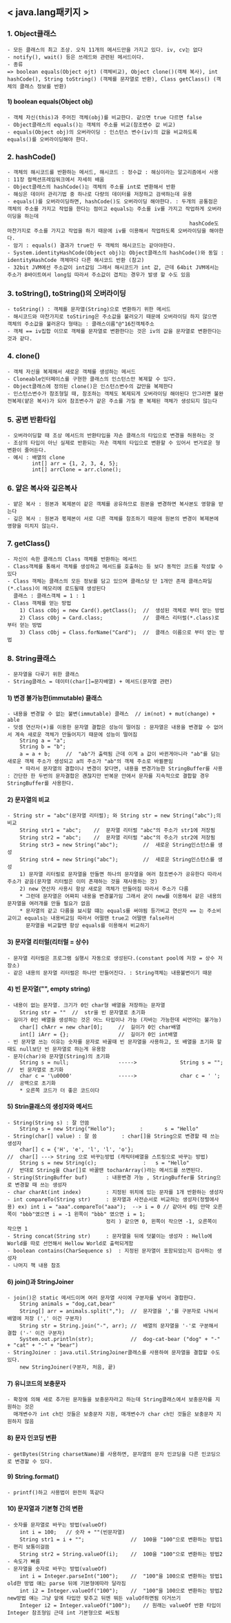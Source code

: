 ## < java.lang패키지 >

### 1. Object클래스
    - 모든 클래스의 최고 조상. 오직 11개의 메서드만을 가지고 있다. iv, cv는 없다
    - notify(), wait() 등은 쓰레드와 관련된 메서드이다.
    - 종류
    => boolean equals(Object ojt) (객체비교), Object clone()(객체 복사), int hashCode(), String toString() (객체를 문자열로 반환), Class getClass() (객체의 클래스 정보를 반환)

#### 1) boolean equals(Object obj)
    - 객체 자신(this)과 주어진 객체(obj)를 비교한다. 같으면 true 다르면 false
    - Object클래스의 equals()는 객체의 주소를 비교(참조변수 값 비교)
    - equals(Object obj)의 오버라이딩 : 인스턴스 변수(iv)의 값을 비교하도록 equals()를 오버라이딩해야 한다.

### 2. hashCode()
    - 객체의 해시코드를 반환하는 메서드, 해시코드 : 정수값 : 해싱이라는 알고리즘에서 사용 : 11장 컬렉션프레임워크에서 자세히 배움
    - Object클래스의 hashCode()는 객체의 주소를 int로 변환해서 반환
    - 해싱은 데이터 관리기법 중 하나로 다량의 데이터를 저장하고 검색하는데 유용
    - equals()를 오버라이딩하면, hashCode()도 오버라이딩 해야한다. : 두개의 공통점은 객체의 주소를 가지고 작업을 한다는 점이고 equals는 주소를 iv를 가지고 작업하게 오버라이딩을 하는데 
                                                               hashCode도 마찬가지로 주소를 가지고 작업을 하기 때문에 iv를 이용해서 작업하도록 오버라이딩을 해야한다.
    - 암기 : equals() 결과가 true인 두 객체의 해시코드는 같아야한다.
    - System.identityHashCode(Object obj)는 Object클래스의 hashCode()와 동일 : identityHashCode 객체마다 다른 해시코드 반환 (참고)
    - 32bit JVM에선 주소값이 int값임 그래서 해시코드가 int 값, 근데 64bit JVM에서는 주소가 8바이트여서 long임 따라서 주소값이 겹치는 경우가 발생 할 수도 있음

### 3. toString(), toString()의 오버라이딩
    - toString() : 객체를 문자열(String)으로 변환하기 위한 메서드
    - 해시코드와 마찬가지로 toStiring은 주소값을 불러오기 때문에 오버라이딩 하지 않으면 객체의 주소값을 불러온다 형태는 : 클래스이름"@"16진객체주소
    - 객체 == iv집합 이므로 객체를 문자열로 변환한다는 것은 iv의 값을 문자열로 변환한다는 것과 같다.

### 4. clone()
    - 객체 자신을 복제해서 새로운 객체를 생성하는 메서드
    - Cloneable인터페이스를 구현한 클래스의 인스턴스만 복제할 수 있다.
    - Object클래스에 정의된 clone()은 인스턴스변수의 값만을 복제한다
    - 인스턴스변수가 참조형일 때, 참조하는 객체도 복제되게 오버라이딩 해야된다 안그러면 불완전복제(얕은 복사)가 되어 참조변수가 같은 주소를 가질 뿐 복제된 객체가 생성되지 않는다

### 5. 공변 반환타입
    - 오버라이딩할 때 조상 메서드의 반환타입을 자손 클래스의 타입으로 변경을 허용하는 것
    - 조상의 타입이 아닌 실제로 반환되는 자손 객체의 타입으로 변환할 수 있어서 번거로운 형변환이 줄어든다.
    - 예시 : 배열의 clone
            int[] arr = {1, 2, 3, 4, 5};
            int[] arrClone = arr.clone();

### 6. 얕은 복사와 깊은복사
    - 얕은 복사 : 원본과 복제본이 같은 객체를 공유하므로 원본을 변경하면 복사본도 영향을 받는다
    - 깊은 복사 : 원본과 볷제본이 서로 다른 객체를 참조하기 때문에 원본의 변경이 복제본에 영향을 미치지 않는다.

### 7. getClass()
    - 자신이 속한 클래스의 Class 객체를 반환하는 메서드
    - Class객체를 통해서 객체를 생성하고 메서드를 호출하는 등 보다 동적인 코드를 작성할 수 있다
    - Class 객체는 클래스의 모든 정보를 담고 있으며 클래스당 단 1개만 존재 클래스파일(*.class)이 메모리에 로드될때 생성된다 
      클래스 : 클래스객체 = 1 : 1
    - Class 객체를 얻는 방법
        1) Class cObj = new Card().getClass();  //  생성된 객체로 부터 얻는 방법
        2) Class cObj = Card.class;             //  클래스 리터럴(*.class)로 부터 얻는 방법
        3) Class cObj = Class.forName("Card");  //  클래스 이름으로 부터 얻는 방법

### 8. String클래스
    - 문자열을 다루기 위한 클래스
    - String클래스 = 데이터(char[]=문자배열) + 메서드(문자열 관련)

#### 1) 변경 불가능한(immutable) 클래스
    - 내용을 변경할 수 없는 불변(immutable) 클래스  // im(not) + mut(change) + able
    - 덧셈 연산자(+)를 이용한 문자열 결합은 성능이 떨어짐 : 문자열은 내용을 변경할 수 없어서 계속 새로운 객체가 만들어지기 때문에 성능이 떨어짐
        String a = "a";
        String b = "b";
        a = a + b;     //  "ab"가 출력됨 근데 이게 a 값이 바뀐게아니라 "ab"를 담는 새로운 객체 주소가 생성되고 a의 주소가 "ab"의 객체 주소로 바뀔뿐임
        * 따라서 문자열의 결합이나 변경이 잦다면, 내용을 변경가능한 StringBuffer를 사용 : 간단한 한 두번의 문자결합은 괜찮지만 반복문 안에서 문자를 지속적으로 결합할 경우 StringBuffer를 사용한다.
    
#### 2) 문자열의 비교
    - String str = "abc"(문자열 리터럴); 와 String str = new String("abc");의 비교
        String str1 = "abc";    //  문자열 리터럴 "abc"의 주소가 str1에 저장됨
        String str2 = "abc";    //  문자열 리터럴 "abc"의 주소가 str2에 저장됨
        String str3 = new String("abc");        //  새로운 String인스턴스를 생성
        String str4 = new String("abc");        //  새로운 String인스턴스를 생성
        1) 문자열 리터럴로 문자열을 만들면 하나의 문자열을 여러 참조변수가 공유한다 따라서 주소가 같음(문자열 리터럴은 이미 존재하는 것을 재사용하는 것)
        2) new 연산자 사용시 항상 새로운 객체가 만들어짐 따라서 주소가 다름
        * 그런데 문자열은 어짜피 내용을 변경불가임 그래서 굳이 new를 이용해서 같은 내용의 문자열을 여러개를 만들 필요가 없음
        * 문자열의 같고 다름을 뵤시할 떄는 equals를 써야됨 등가비교 연산자 == 는 주소비교이고 equals는 내용비교임 따라서 어떨땐 true고 어떨땐 false라서 
          문자열을 비교할땐 항상 equals를 이용해서 비교하기

#### 3) 문자열 리터럴(리터럴 = 상수)
    - 문자열 리터럴은 프로그램 실행시 자동으로 생성된다.(constant pool에 저장 = 상수 저장소)
    - 같은 내용의 문자열 리터럴은 하나만 만들어진다. : String객체는 내용불변이기 때문

#### 4) 빈 문자열("", empty string)
    - 내용이 없는 문자열. 크기가 0인 char형 배열을 저장하는 문자열
        String str = ""  //  str을 빈 문자열로 초기화
    - 길이가 0인 배열을 생성하는 것은 어느 타입이나 가능 (자바는 가능한데 씨언어는 불가능)
        char[] chArr = new char[0];     //  길이가 0인 char배열
        int[] iArr = {};                //  길이가 0인 int배열
    - 빈 문자열 쓰는 이유는 숫자를 문자로 바꿀때 빈 문자열을 사용하고, 또 배열을 초기화 할 때도 null보단 빈 문자열로 하는게 유용함
    - 문자(char)와 문자열(String)의 초기화
        String s = null;                ----->              String s = "";  //  빈 문자열로 초기화
        char c = '\u0000'               ----->              char c = ' ';   //  공백으로 초기화
        * 오른쪽 코드가 더 좋은 코드이다

#### 5) Strin클래스의 생성자와 메서드
    - String(String s) : 잘 안씀
        String s = new String("Hello");        :       s = "Hello"
    - String(char[] value) : 잘 씀        : char[]을 String으로 변경할 때 쓰는 생성자
        char[] c = {'H', 'e', 'l', 'l', 'o'};                               //  char[] ---> String 으로 바꾸는방법 (캐릭터배열을 스트링으로 바꾸는 방법)
        String s = new String(c);               :   s = "Hello"             //  반대로 String을 Char[]로 바꿀땐 tocharArray()라는 메서드를 쓰면된다.
    - String(StringBuffer buf)      : 내용변경 가능 , StringBuffer를 String으로 변경할 때 쓰는 생성자
    - char charAt(int index)        : 지정된 위치에 있는 문자를 1개 반환하는 생성자
    - int compareTo(String str)     : 문자열과 사전순서로 비교하는 생성자(정렬에사용) ex) int i = "aaa".compareTo("aaa");  --> i = 0 // 같아서 0임 만약 오른쪽이 "bbb"였으면 i = -1 왼쪽이 "bbb" 였으면 i = 1;
                                    정리 ) 같으면 0, 왼쪽이 작으면 -1, 오른쪽이 작으면 1
    - String concat(String str)     : 문자열을 뒤에 덧붙이는 생성자 : Hello에 World를 따로 선언해서 Hellow World로 출력되게함
    - boolean contains(CharSequence s)  : 지정된 문자열이 포함되었는지 검사하는 생성자 
    - 나머지 책 내용 참조 

#### 6) join()과 StringJoiner
    - join()은 static 메서드이며 여러 문자열 사이에 구분자를 넣어서 결합한다.
        String animals = "dog,cat,bear"
        String[] arr = animals.split(",");  //  문자열을 ','를 구분자로 나눠서 배열에 저장 (',' 이건 구분자)
        String str = String.join("-", arr); //  배열의 문자열을 '-'로 구분해서 결합 ('-' 이건 구분자)
        System.out.println(str);            //  dog-cat-bear ("dog" + "-" + "cat" + "-" + "bear")
    - StringJoiner : java.util.StringJoiner클래스를 사용하여 문자열을 결합할 수도 있다.
        new StringJoiner(구분자, 처음, 끝)

#### 7) 유니코드의 보충문자
    - 확장에 의해 새로 추가된 문자들을 보충문자라고 하는데 String클래스에서 보충문자를 지원하는 것은 
      매개변수가 int ch인 것들은 보충문자 지원, 매개변수가 char ch인 것들은 보충문자 지원하지 않음

#### 8) 문자 인코딩 변환
    - getBytes(String charsetName)를 사용하면, 문자열의 문자 인코딩을 다른 인코딩으로 변경할 수 있다.

#### 9) String.format()
    - printf()하고 사용법이 완전히 똑같다

#### 10) 문자열과 기본형 간의 변환
    - 숫자를 문자열로 바꾸는 방법(valueOf)
        int i = 100;   // 숫자 + ""(빈문자열)
        String str1 = i + "";               //  100을 "100"으로 변환하는 방법1 - 편리 보통이걸씀
        String str2 = String.valueOf(i);    //  100을 "100"으로 변환하는 방법2 - 속도가 빠름
    - 문자열을 숫자로 바꾸는 방법(valueOf)
        int i = Integer.parseInt("100");    //  "100"을 100으로 변환하는 방법1 old한 방법 얘는 parse 뒤에 기본형에따라 달라짐
        int i2 = Integer.valueOf("100");    //  "100"을 100으로 변환하는 방법2 new방법 얘는 그냥 앞에 타입만 맞추고 뒤엔 뭐든 valuOf하면됨 이거쓰기
        Integer i2 = Integer.valueOf("100");    // 원래는 valueOf 반환 타입이 Integer 참조형임 근데 int 기본형으로 써도됨 
